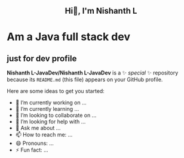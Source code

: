 
<center><h2>Hi👋, I'm Nishanth L</h2> </center>
<h1>Am a Java full stack dev</h1>
<h2>just for dev profile</h2>


**Nishanth L-JavaDev/Nishanth L-JavaDev** is a ✨ _special_ ✨ repository because its `README.md` (this file) appears on your GitHub profile.

Here are some ideas to get you started:

- 🔭 I’m currently working on ...
- 🌱 I’m currently learning ...
- 👯 I’m looking to collaborate on ...
- 🤔 I’m looking for help with ...
- 💬 Ask me about ...
- 📫 How to reach me: ...
- 😄 Pronouns: ...
- ⚡ Fun fact: ...

